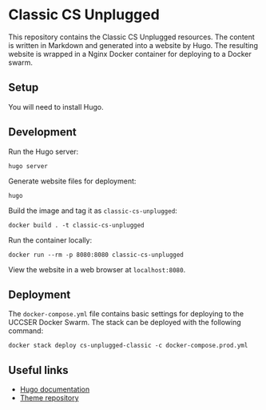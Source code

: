 # Classic CS Unplugged

This repository contains the Classic CS Unplugged resources.
The content is written in Markdown and generated into a website by Hugo.
The resulting website is wrapped in a Nginx Docker container for deploying to a Docker swarm.

## Setup

You will need to install Hugo.

## Development

Run the Hugo server:

```
hugo server
```

Generate website files for deployment:

```
hugo
```

Build the image and tag it as `classic-cs-unplugged`:

```
docker build . -t classic-cs-unplugged
```

Run the container locally:

```
docker run --rm -p 8080:8080 classic-cs-unplugged
```

View the website in a web browser at `localhost:8080`.

## Deployment

The `docker-compose.yml` file contains basic settings for deploying to the UCCSER Docker Swarm.
The stack can be deployed with the following command:

```
docker stack deploy cs-unplugged-classic -c docker-compose.prod.yml
```

## Useful links

- [Hugo documentation](https://gohugo.io/documentation/)
- [Theme repository](https://github.com/alex-shpak/hugo-book)
